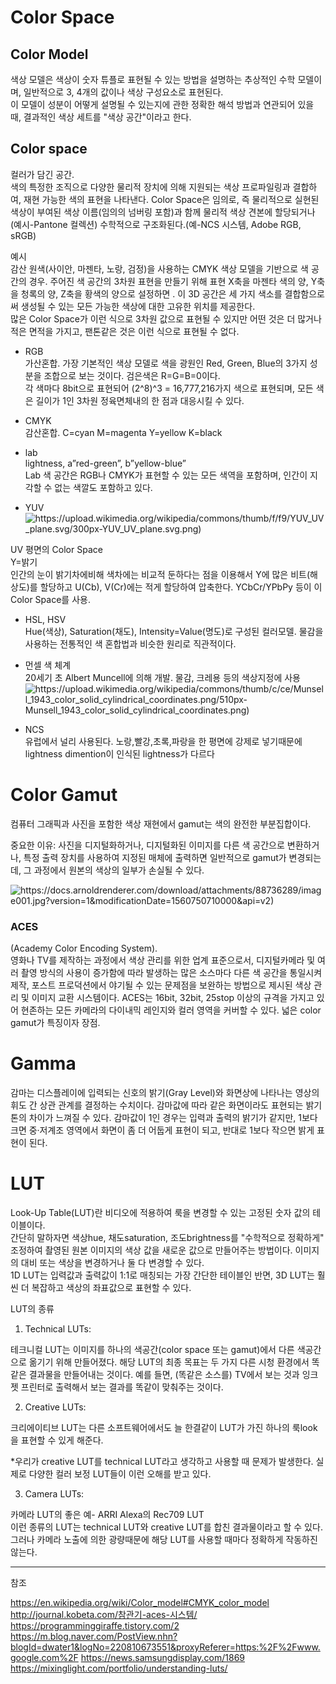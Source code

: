 # Color Space
## Color Model
색상 모델은 색상이 숫자 튜플로 표현될 수 있는 방법을 설명하는 추상적인 수학 모델이며, 일반적으로 3, 4개의 값이나 색상 구성요소로 표현된다.    
 이 모델이 성분이 어떻게 설명될 수 있는지에 관한 정확한 해석 방법과 연관되어 있을 때, 결과적인 색상 세트를 "색상 공간"이라고 한다. 

## Color space
컬러가 담긴 공간.    
색의 특정한 조직으로 다양한 물리적 장치에 의해 지원되는 색상 프로파일링과 결합하여, 재현 가능한 색의 표현을 나타낸다.
Color Space은 임의로, 즉 물리적으로 실현된 색상이 부여된 색상 이름(임의의 넘버링 포함)과 함께 물리적 색상 견본에 할당되거나(예시-Pantone 컬렉션) 수학적으로 구조화된다.(예-NCS 시스템, Adobe RGB, sRGB)


예시    
감산 원색(사이안, 마젠타, 노랑, 검정)을 사용하는 CMYK 색상 모델을 기반으로 색 공간의 경우. 
주어진 색 공간의 3차원 표현을 만들기 위해 표현 X축을 마젠타 색의 양, Y축을 청록의 양, Z축을 황색의 양으로 설정하면 . 이 3D 공간은 세 가지 색소를 결합함으로써 생성될 수 있는 모든 가능한 색상에 대한 고유한 위치를 제공한다.    
많은 Color Space가 이런 식으로 3차원 값으로 표현될 수 있지만 어떤 것은 더 많거나 적은 면적을 가지고, 팬톤같은 것은 이런 식으로 표현될 수 없다.


+ RGB     
 가산혼합. 가장 기본적인 색상 모델로 색을 광원인 Red, Green, Blue의 3가지 성분을 조합으로 보는 것이다. 검은색은 R=G=B=0이다.    
 각 색마다 8bit으로 표현되어 (2^8)^3 = 16,777,216가지 색으로 표현되며, 모든 색은 길이가 1인 3차원 정육면체내의 한 점과 대응시킬 수 있다.
 
+ CMYK    
 감산혼합. C=cyan M=magenta Y=yellow K=black
 
+ lab    
lightness, a”red-green”, b”yellow-blue”    
Lab 색 공간은 RGB나 CMYK가 표현할 수 있는 모든 색역을 포함하며, 인간이 지각할 수 없는 색깔도 포함하고 있다.

+ YUV    
![https://upload.wikimedia.org/wikipedia/commons/thumb/f/f9/YUV_UV_plane.svg/300px-YUV_UV_plane.svg.png)](https://upload.wikimedia.org/wikipedia/commons/thumb/f/f9/YUV_UV_plane.svg/300px-YUV_UV_plane.svg.png)

UV 평면의 Color Space    
Y=밝기    
인간의 눈이 밝기차에비해 색차에는 비교적 둔하다는 점을 이용해서 Y에 많은 비트(해상도)를 할당하고 U(Cb), V(Cr)에는 적게 할당하여 압축한다.
YCbCr/YPbPy 등이 이 Color Space를 사용. 

+ HSL, HSV    
Hue(색상), Saturation(채도), Intensity=Value(명도)로 구성된 컬러모델.
물감을 사용하는 전통적인 색 혼합법과 비슷한 원리로 직관적이다.

+ 먼셀 색 체계    
 20세기 초 Albert Muncell에 의해 개발. 물감, 크레용 등의 색상지정에 사용
![https://upload.wikimedia.org/wikipedia/commons/thumb/c/ce/Munsell_1943_color_solid_cylindrical_coordinates.png/510px-Munsell_1943_color_solid_cylindrical_coordinates.png)](https://upload.wikimedia.org/wikipedia/commons/thumb/c/ce/Munsell_1943_color_solid_cylindrical_coordinates.png/510px-Munsell_1943_color_solid_cylindrical_coordinates.png)

+ NCS    
 유럽에서 널리 사용된다. 노랑,빨강,초록,파랑을 한 평면에 강제로 넣기때문에 lightness dimention이 인식된 lightness가 다르다
 
 
# Color Gamut
컴퓨터 그래픽과 사진을 포함한 색상 재현에서 gamut는 색의 완전한 부분집합이다.

중요한 이유: 사진을 디지털화하거나, 디지털화된 이미지를 다른 색 공간으로 변환하거나, 특정 출력 장치를 사용하여 지정된 매체에 출력하면 일반적으로 gamut가 변경되는데, 그 과정에서 원본의 색상의 일부가 손실될 수 있다.
 
![https://docs.arnoldrenderer.com/download/attachments/88736289/image001.jpg?version=1&modificationDate=1560750710000&api=v2)](https://docs.arnoldrenderer.com/download/attachments/88736289/image001.jpg?version=1&modificationDate=1560750710000&api=v2)

### ACES 
(Academy Color Encoding System).   
영화나 TV를 제작하는 과정에서 색상 관리를 위한 업계 표준으로서, 디지털카메라 및 여러 촬영 방식의 사용이 증가함에 따라 발생하는 많은 소스마다 다른 색 공간을 통일시켜 제작, 포스트 프로덕션에서 야기될 수 있는 문제점을 보완하는 방법으로 제시된 색상 관리 및 이미지 교환 시스템이다.
ACES는 16bit, 32bit, 25stop 이상의 규격을 가지고 있어 현존하는 모든 카메라의 다이내믹 레인지와 컬러 영역을 커버할 수 있다. 넓은 color gamut가 특징이자 장점.

# Gamma
감마는 디스플레이에 입력되는 신호의 밝기(Gray Level)와 화면상에 나타나는 영상의 휘도 간 상관 관계를 결정하는 수치이다. 감마값에 따라 같은 화면이라도 표현되는 밝기 톤의 차이가 느껴질 수 있다. 감마값이 1인 경우는 입력과 출력의 밝기가 같지만, 1보다 크면 중·저계조 영역에서 화면이 좀 더 어둡게 표현이 되고, 반대로 1보다 작으면 밝게 표현이 된다.

# LUT
Look-Up Table(LUT)란 비디오에 적용하여 룩을 변경할 수 있는 고정된 숫자 값의 테이블이다.    
간단히 말하자면 색상hue, 채도saturation, 조도brightness를 "수학적으로 정확하게" 조정하여 촬영된 원본 이미지의 색상 값을 새로운 값으로 만들어주는 방법이다.    이미지의 대비 또는 색상을 변경하거나 둘 다 변경할 수 있다.    
1D LUT는 입력값과 출력값이 1:1로 매칭되는 가장 간단한 테이블인 반면, 3D LUT는 훨씬 더 복잡하고 색상의 좌표값으로 표현할 수 있다.

LUT의 종류

1) Technical LUTs:

테크니컬 LUT는 이미지를 하나의 색공간(color space 또는 gamut)에서 다른 색공간으로 옮기기 위해 만들어졌다.  해당 LUT의 최종 목표는 두 가지 다른 시청 환경에서 똑같은 결과물을 만들어내는 것이다. 예를 들면, (똑같은 소스를) TV에서 보는 것과 잉크젯 프린터로 출력해서 보는 결과를 똑같이 맞춰주는 것이다.    

2) Creative LUTs:

크리에이티브 LUT는 다른 소프트웨어에서도 늘 한결같이 LUT가 가진 하나의 룩look을 표현할 수 있게 해준다.

*우리가 creative LUT를 technical LUT라고 생각하고 사용할 때 문제가 발생한다.  실제로 다양한 컬러 보정 LUT들이 이런 오해를 받고 있다.

3) Camera LUTs:

카메라 LUT의 좋은 예- ARRI Alexa의 Rec709 LUT    
이런 종류의 LUT는 technical LUT와 creative LUT를 합친 결과물이라고 할 수 있다.  그러나 카메라 노출에 의한 광량때문에 해당 LUT를 사용할 때마다 정확하게 작동하진 않는다.



--------
참조    

https://en.wikipedia.org/wiki/Color_model#CMYK_color_model
http://journal.kobeta.com/참관기-aces-시스템/
https://programminggiraffe.tistory.com/2
https://m.blog.naver.com/PostView.nhn?blogId=dwater1&logNo=220810673551&proxyReferer=https:%2F%2Fwww.google.com%2F
https://news.samsungdisplay.com/1869
https://mixinglight.com/portfolio/understanding-luts/

